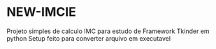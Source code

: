 # NEW-IMCIE

Projeto simples de calculo IMC para estudo de Framework Tkinder em python 
Setup feito para converter arquivo em executavel 
